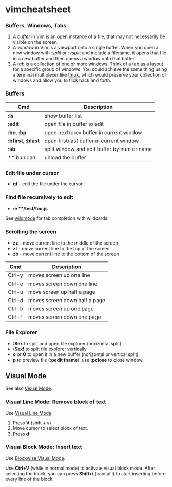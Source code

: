 # vimcheatsheet

### Buffers, Windows, Tabs

1. A _buffer_ in Vim is an open instance of a file, that may not necessarily be visible on the screen.
2. A _window_ in Vim is a viewport onto a single buffer. When you open a new window with *:split* or *:vsplit* and include a filename, it opens that file in a new buffer and then opens a window onto that buffer.
3. A _tab_ is a collection of one or more windows. Think of a tab as a layout for a specific group of windows. You could achieve the same thing using a terminal multiplexer like [tmux](https://tmux.github.io/), which would preserve your collection of windows and allow you to flick back and forth.

### Buffers

|Cmd|Description|
|---|---|
|**:ls**|show buffer list|
|**:edit**|open file in buffer to edit|
|**:bn**, **:bp**|open next/prev buffer in current window|
|**:bfirst**, **:blast**|open first/last buffer in current window|
|**:sb**|split window and edit buffer by num or name|
|**:bunload|unload the buffer|

### Edit file under cursor

- **gf** - edit the file under the cursor

### Find file recursively to edit

- **:e \*\*/test/foo.js**

See [wildmode](http://vimdoc.sourceforge.net/htmldoc/options.html#'wildmode') for tab completion with wildcards.

### Scrolling the screen

- **zz** - move current line to the middle of the screen
- **zt** - move current line to the top of the screen
- **zb** - move current line to the bottom of the screen

|Cmd|Description|
|---|---|
|Ctrl-y|moves screen up one line|
|Ctrl-e|moves screen down one line|
|Ctrl-u|move screen up half a page|
|Ctrl-d|moves screen down half a page|
|Ctrl-b|moves screen up one page|
|Ctrl-f|moves screen down one page|

### File Explorer

- **:Sex** to split and open file explorer (horizontal split)
- **:Sex!** to split file explorer vertically
- **o** or **O** to open it in a new buffer (horizontal or vertical split)
- **p** to preview file (**:pedit fname**). use **:pclose** to close window.

## Visual Mode

See also [Visual Mode](http://vimdoc.sourceforge.net/htmldoc/visual.html).

### Visual Line Mode: Remove block of text

Use [Visual Line Mode](https://vimhelp.appspot.com/visual.txt.html).

1. Press **V** (shift + v)
2. Move cursor to select block of text.
3. Press **d**

### Visual Block Mode: Insert text

Use [Blockwise Visual Mode](http://usevim.com/2012/05/18/vim101-visual-mode-2/).

Use **Ctrl+V** (while in normal mode) to activate visual block mode. After selecting the block, you can press **Shift+i** (capital I) to start inserting before every line of the block.
